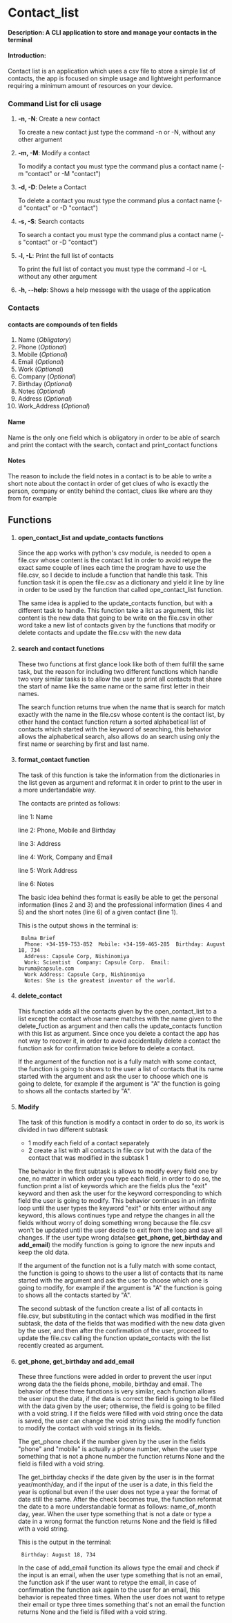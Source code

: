 # Contact_list
#### Description: A CLI application to store and manage your contacts in the terminal

#### Introduction:
Contact list is an application which uses a csv file to store a simple list of contacts, the app is focused on simple usage and lightweight performance requiring a minimum amount of resources on your device.
### Command List for cli usage

1. **-n, -N**: Create a new contact

     To create a new contact just type the command -n or -N, without any other argument

2. **-m, -M**: Modify a contact

     To modify a contact you must type the command plus a contact name (-m "contact" or -M "contact")

3. **-d, -D**: Delete a Contact

     To delete a contact you must type the command plus a contact name (-d "contact" or -D "contact")

4. **-s, -S**: Search contacts

     To search a contact you must type the command plus a contact name (-s "contact" or -D "contact")

5. **-l, -L**: Print the full list of contacts

     To print the full list of contact you must type the command -l or -L without any other argument

6. **-h, --help**: Shows a help messege with the usage of the application


### Contacts
#### contacts are compounds of ten fields
1. Name  (*Obligatory*)
2. Phone (*Optional*)
3. Mobile (*Optional*)
4. Email (*Optional*)
5. Work (*Optional*)
6. Company (*Optional*)
7. Birthday (*Optional*)
8. Notes (*Optional*)
9. Address (*Optional*)
10. Work_Address (*Optional*)


#### Name
  Name is the only one field which is obligatory in order to be able of search and print the contact with the search, contact and print_contact functions


#### Notes
   The reason to include the field notes in a contact is to be able to write a short note about the contact in order of get clues of who is exactly the person, company or entity behind the contact, clues like where are they from for example


## Functions

1. #### open_contact_list and update_contacts functions
     Since the app works with python's csv module, is needed to open a file.csv whose content is the contact list in order to avoid retype the exact same couple of lines each time the program have to use the file.csv, so I decide to include a function that handle this task.
     This function task it is open the file.csv as a dictionary and yield it line by line in order to be used by the function that called ope_contact_list function.

     The same idea is applied to the update_contacts function, but with a different task to handle.
     This function take a list as argument, this list content is the new data that going to be write on the file.csv in other word take a new list of contacts given by the functions that modify or delete contacts and update the file.csv with the new data

2. #### search and contact functions
     These two functions at first glance look like both of them fulfill the same task, but the reason for including two different functions which handle two very similar tasks is to allow the user to print all contacts that share the start of name like the same name or the same first letter in their names.

     The search function returns true when the name that is search for match exactly with the name in the file.csv whose content is the contact list, by other hand the contact function return a sorted alphabetical list of contacts which started with the keyword of searching, this behavior allows the alphabetical search, also allows do an search using only the first name or searching by first and last name.

3. #### format_contact function
    The task of this function is take the information from the dictionaries in the list geven as argument and reformat it in order to print to the user in a more undertandable way.

    The contacts are printed as follows:

    line 1: Name

    line 2: Phone, Mobile and Birthday

    line 3: Address

    line 4: Work, Company and Email

    line 5: Work Address

    line 6: Notes

    The basic idea behind thes format is easily be able to get the personal information (lines 2 and 3) and the professional information (lines 4 and 5) and the short notes (line 6) of a given contact (line 1).

    This is the output shows in the terminal is:

        Bulma Brief
         Phone: +34-159-753-852  Mobile: +34-159-465-285  Birthday: August 18, 734
         Address: Capsule Corp, Nishinomiya
         Work: Scientist  Company: Capsule Corp.  Email: buruma@capsule.com
         Work Address: Capsule Corp, Nishinomiya
         Notes: She is the greatest inventor of the world.

4. #### delete_contact
     This function adds all the contacts given by the open_contact_list to a list except the contact whose name matches with the name given to the delete_fuction as argument and then calls the update_contacts function with this list as argument. Since once you delete a contact the app has not way to recover it, in order to avoid accidentally delete a contact the function ask for confirmation twice before to delete a contact.

     If the argument of the function not is a fully match with some contact, the function is going to shows to the user a list of contacts that its name started with the argument and ask the user to choose which one is going to delete, for example if the argument is "A" the function is going to shows all the contacts started by "A".


5. #### Modify
     The task of this function is modify a contact in order to do so, its work is divided in two different subtask
     - 1 modify each field of a contact separately
     - 2 create a list with all contacts in file.csv but with the data of the contact that was modified in the subtask 1

     The behavior in the first subtask is allows to modify every field one by one, no matter in which order you type each field, in order to do so, the function print a list of keywords which are the fields plus the "exit" keyword and then ask the user for the keyword corresponding to which field the user is going to modify. This behavior continues in an infinite loop until the user types the keyword "exit" or hits enter without any keyword, this allows continues type and retype the changes in all the fields without worry of doing something wrong because the file.csv won't be updated until the user decide to exit from the loop and save all changes. If the user type wrong data(see **get_phone, get_birthday and add_email**) the modify function is going to ignore the new inputs and keep the old data.

     If the argument of the function not is a fully match with some contact, the function is going to shows to the user a list of contacts that its name started with the argument and ask the user to choose which one is going to modify, for example if the argument is "A" the function is going to shows all the contacts started by "A".

     The second subtask of the function create a list of all contacts in file.csv, but substituting in the contact which was modified in the first subtask, the data of the fields that was modified with the new data given by the user, and then after the confirmation of the user, proceed to update the file.csv calling the function update_contacts with the list recently created as argument.

6. #### get_phone, get_birthday and add_email
    These three functions were added in order to prevent the user input wrong data the the fields phone, mobile, birthday and email. The behavior of these three functions is very similar, each function allows the user input the data, if the data is correct the field is going to be filled with the data given by the user; otherwise, the field is going to be filled with a void string. I if the fields were filled with void string once the data is saved, the user can change the void string using the modify function to modify the contact with void strings in its fields.

    The get_phone check if the number given by the user in the fields "phone" and "mobile" is actually a phone number, when the user type something that is not a phone number the function returns None and the field is filled with a void string.

    The get_birthday checks if the date given by the user is in the format year/month/day, and if the input of the user is a date, in this field the year is optional but even if the user does not type a year the format of date still the same. After the check becomes true, the function reformat the date to a more understandable format as follows: name_of_month day, year. When the user type something that is not a date or type a date in a wrong format the function returns None and the field is filled with a void string.

    This is the output in the terminal:

        Birthday: August 18, 734

    In the case of add_email function its allows type the email and check if the input is an email, when the user type something that is not an email, the function ask if the user want to retype the email, in case of confirmation the function ask again to the user for an email, this behavior is repeated three times. When the user does not want to retype their email or type three times something that's not an email the function returns None and the field is filled with a void string.




